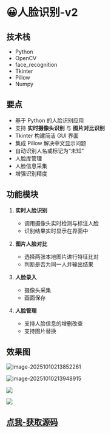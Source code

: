 # 😀人脸识别-v2

<MyGlobalComponent />

## 技术栈

- Python
- OpenCV
- face_recognition
- Tkinter
- Pillow
- Numpy

## 要点

- 基于 Python 的人脸识别应用
- 支持 **实时摄像头识别** 与 **图片对比识别**
- Tkinter 构建简洁 GUI 界面
- 集成 Pillow 解决中文显示问题
- 自动识别人名或标记为“未知”
- 人脸库管理
- 人脸信息采集
- 增强识别精度

## 功能模块

1. **实时人脸识别**
   - 调用摄像头实时检测与标注人脸
   - 识别结果实时显示在界面中
2. **图片人脸对比**
   - 选择两张本地图片进行特征比对
   - 判断是否为同一人并输出结果
3. **人脸录入**
   - 摄像头采集
   - 画面保存

4. **人脸管理**
   - 支持人脸信息的增删改查
   - 支持图片替换


## 效果图

![image-20251010213852261](http://cdn.qiniu.liyansheng.top/img/image-20251010213852261.png)

![image-20251010213948915](http://cdn.qiniu.liyansheng.top/img/image-20251010213948915.png)

![](http://cdn.qiniu.liyansheng.top/img/Snipaste_2025-10-10_21-41-01.png)

![](http://cdn.qiniu.liyansheng.top/img/Snipaste_2025-10-10_21-43-44.png)


 ## [点我-获取源码](https://www.liyansheng.top/product_detail.html?id=159)